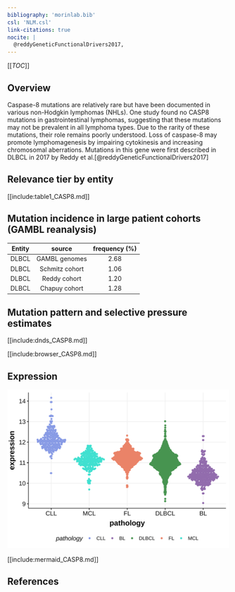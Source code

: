 ```yaml
---
bibliography: 'morinlab.bib'
csl: 'NLM.csl'
link-citations: true
nocite: |
  @reddyGeneticFunctionalDrivers2017, 
---
```

[[_TOC_]]

## Overview

Caspase-8 mutations are relatively rare but have been documented in various non-Hodgkin lymphomas (NHLs). One study found no CASP8 mutations in gastrointestinal lymphomas, suggesting that these mutations may not be prevalent in all lymphoma types. Due to the rarity of these mutations, their role remains poorly understood. Loss of caspase-8 may promote lymphomagenesis by impairing cytokinesis and increasing chromosomal aberrations.
Mutations in this gene were first described in DLBCL in 2017 by Reddy et al.[@reddyGeneticFunctionalDrivers2017]


## Relevance tier by entity

[[include:table1_CASP8.md]]

## Mutation incidence in large patient cohorts (GAMBL reanalysis)

|Entity|source        |frequency (%)|
|:------:|:--------------:|:-------------:|
|DLBCL |GAMBL genomes |2.68         |
|DLBCL |Schmitz cohort|1.06         |
|DLBCL |Reddy cohort  |1.20         |
|DLBCL |Chapuy cohort |1.28         |

## Mutation pattern and selective pressure estimates

[[include:dnds_CASP8.md]]




[[include:browser_CASP8.md]]

## Expression
![](images/gene_expression/CASP8_by_pathology.svg)

[[include:mermaid_CASP8.md]]

## References


<!-- ORIGIN: reddyGeneticFunctionalDrivers2017 -->
<!-- DLBCL: reddyGeneticFunctionalDrivers2017 -->
